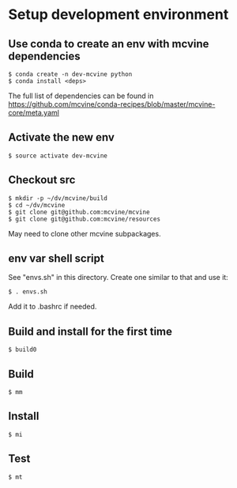 # Setup development environment

## Use conda to create an env with mcvine dependencies

```
$ conda create -n dev-mcvine python
$ conda install <deps>
```

The full list of dependencies can be found in 
https://github.com/mcvine/conda-recipes/blob/master/mcvine-core/meta.yaml

## Activate the new env

```
$ source activate dev-mcvine
```

## Checkout src

```
$ mkdir -p ~/dv/mcvine/build
$ cd ~/dv/mcvine
$ git clone git@github.com:mcvine/mcvine
$ git clone git@github.com:mcvine/resources
```

May need to clone other mcvine subpackages.

## env var shell script

See "envs.sh" in this directory.
Create one similar to that and use it:

```
$ . envs.sh
```
Add it to .bashrc if needed.

## Build and install for the first time
```
$ build0
```

## Build
```
$ mm
```

## Install
```
$ mi
```

## Test
```
$ mt
```
